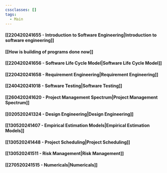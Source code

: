 ```yaml
---
cssclasses: []
tags:
  - Main
---
```

#### [[220420241655 - Introduction to Software Engineering|Introduction to software engineering]] 
#### [[How is building of programs done now]]
#### [[220420241656 - Software Life Cycle Model|Software Life Cycle Model]]
#### [[220420241658 - Requirement Engineering|Requirement Engineering]]
#### [[240420241018 - Software Testing|Software Testing]]
#### [[260420241620 - Project Management Spectrum|Project Management Spectrum]]
#### [[020520241324 - Design Engineering|Design Engineering]]
#### [[130520241407 - Empirical Estimation Models|Empirical Estimation Models]]
#### [[130520241448 - Project Scheduling|Project Scheduling]]
#### [[130520241511 - Risk Management|Risk Management]]
#### [[270520241515 - Numericals|Numericals]]